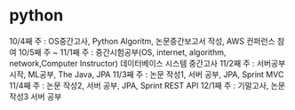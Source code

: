 ﻿# python

10/4째 주 : OS중간고사, Python Algoritm, 논문중간보고서 작성, AWS 컨퍼런스 참여
10/5째 주 ~ 11/1째 주 : 중간시험공부(OS, internet, algorithm, network,Computer Instructor)  데이터베이스 시스템 중간고사
11/2째 주 : 서버공부 시작, ML공부, The Java, JPA
11/3째 주 : 논문 작성1, 서버 공부, JPA, Sprint MVC
11/4째 주 : 논문 작성2, 서버 공부, JPA, Sprint REST API
12/1째 주 : 기말고사, 논문 작성3 서버 공부
